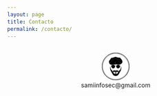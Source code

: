 ```yaml
---
layout: page
title: Contacto
permalink: /contacto/
---
```

<br>
<center><img src="https://raw.githubusercontent.com/SamiInfoSec/samiinfosec.github.io/master/assets/images/logoAndoniSmall.png"></center>
<center>samiinfosec@gmail.com</center>
